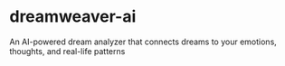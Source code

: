 # dreamweaver-ai
An AI-powered dream analyzer that connects dreams to your emotions, thoughts, and real-life patterns
